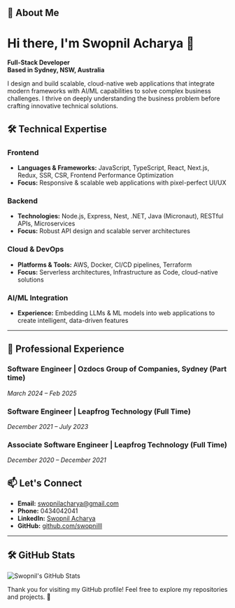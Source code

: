 ## 🚀 About Me

# Hi there, I'm Swopnil Acharya 👋

**Full-Stack Developer**  
**Based in Sydney, NSW, Australia**

I design and build scalable, cloud-native web applications that integrate modern frameworks with AI/ML capabilities to solve complex business challenges. I thrive on deeply understanding the business problem before crafting innovative technical solutions.

## 🛠️ Technical Expertise

### Frontend
- **Languages & Frameworks:** JavaScript, TypeScript, React, Next.js, Redux, SSR, CSR, Frontend Performance Optimization  
- **Focus:** Responsive & scalable web applications with pixel-perfect UI/UX

### Backend
- **Technologies:** Node.js, Express, Nest, .NET, Java (Micronaut), RESTful APIs, Microservices  
- **Focus:** Robust API design and scalable server architectures

### Cloud & DevOps
- **Platforms & Tools:** AWS, Docker, CI/CD pipelines, Terraform  
- **Focus:** Serverless architectures, Infrastructure as Code, cloud-native solutions

### AI/ML Integration
- **Experience:** Embedding LLMs & ML models into web applications to create intelligent, data-driven features

---

## 💼 Professional Experience

### Software Engineer | **Ozdocs Group of Companies**, Sydney  (Part time)
*March 2024 – Feb 2025*  

### Software Engineer | **Leapfrog Technology** (Full Time)
*December 2021 – July 2023*  

### Associate Software Engineer | **Leapfrog Technology** (Full Time)
*December 2020 – December 2021*  


## 📫 Let's Connect

- **Email:** [swopnilacharya@gmail.com](mailto:swopnilacharya@gmail.com)
- **Phone:** 0434042041
- **LinkedIn:** [Swopnil Acharya](https://www.linkedin.com/in/swopnil-acharya/)
- **GitHub:** [github.com/swopnilll](https://github.com/swopnilll)

---

## 🛠️ GitHub Stats
![Swopnil's GitHub Stats](https://github-readme-stats.vercel.app/api?username=swopnilll&show_icons=true&count_private=true&hide=prs&theme=radical)


Thank you for visiting my GitHub profile! Feel free to explore my repositories and projects. 🚀

